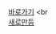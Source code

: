 
  <a href="https://whitedokgu.github.io/%ED%82%B9%EB%8D%A4/html/menu.html">바로가기</a>
  <br<br>
  <a href="https://whitedokgu.github.io/kigdom/html/nav.html">새로만듬</a>
